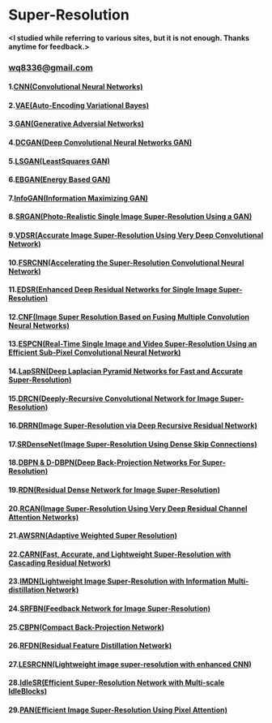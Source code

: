 # Super-Resolution

#### <I studied while referring to various sites, but it is not enough. Thanks anytime for feedback.>
### <wq8336@gmail.com>

#### 1.[CNN(Convolutional Neural Networks)](https://arxiv.org/abs/1408.5882)
#### 2.[VAE(Auto-Encoding Variational Bayes)](https://arxiv.org/abs/1312.6114)
#### 3.[GAN(Generative Adversial Networks)](https://arxiv.org/abs/1406.2661)
#### 4.[DCGAN(Deep Convolutional Neural Networks GAN)](https://arxiv.org/abs/1511.06434)
#### 5.[LSGAN(LeastSquares GAN)](https://arxiv.org/pdf/1611.04076v2.pdf)
#### 6.[EBGAN(Energy Based GAN)](https://arxiv.org/pdf/1609.03126.pdf)
#### 7.[InfoGAN(Information Maximizing GAN)](https://arxiv.org/abs/1606.03657)
#### 8.[SRGAN(Photo-Realistic Single Image Super-Resolution Using a GAN)](https://arxiv.org/abs/1609.04802)
#### 9.[VDSR(Accurate Image Super-Resolution Using Very Deep Convolutional Network)](https://cv.snu.ac.kr/research/VDSR/)
#### 10.[FSRCNN(Accelerating the Super-Resolution Convolutional Neural Network)](https://arxiv.org/abs/1608.00367)
#### 11.[EDSR(Enhanced Deep Residual Networks for Single Image Super-Resolution)](https://arxiv.org/abs/1707.02921)
#### 12.[CNF(Image Super Resolution Based on Fusing Multiple Convolution Neural Networks)](https://ieeexplore.ieee.org/document/8014876)
#### 13.[ESPCN(Real-Time Single Image and Video Super-Resolution Using an Efficient Sub-Pixel Convolutional Neural Network)](https://arxiv.org/abs/1609.05158)
#### 14.[LapSRN(Deep Laplacian Pyramid Networks for Fast and Accurate Super-Resolution)](https://arxiv.org/abs/1704.03915)
#### 15.[DRCN(Deeply-Recursive Convolutional Network for Image Super-Resolution)](https://arxiv.org/abs/1511.04491)
#### 16.[DRRN(Image Super-Resolution via Deep Recursive Residual Network)](https://openaccess.thecvf.com/content_cvpr_2017/papers/Tai_Image_Super-Resolution_via_CVPR_2017_paper.pdf)
#### 17.[SRDenseNet(Image Super-Resolution Using Dense Skip Connections)](https://openaccess.thecvf.com/content_ICCV_2017/papers/Tong_Image_Super-Resolution_Using_ICCV_2017_paper.pdf)
#### 18.[DBPN & D-DBPN(Deep Back-Projection Networks For Super-Resolution)](https://arxiv.org/abs/1803.02735)
#### 19.[RDN(Residual Dense Network for Image Super-Resolution)](https://arxiv.org/abs/1802.08797)
#### 20.[RCAN(Image Super-Resolution Using Very Deep Residual Channel Attention Networks)](https://arxiv.org/abs/1807.02758) 
#### 21.[AWSRN(Adaptive Weighted Super Resolution)](https://arxiv.org/abs/1904.02358)
#### 22.[CARN(Fast, Accurate, and Lightweight Super-Resolution with Cascading Residual Network)](https://arxiv.org/abs/1803.08664)
#### 23.[IMDN(Lightweight Image Super-Resolution with Information Multi-distillation Network)](https://arxiv.org/abs/1909.11856)
#### 24.[SRFBN(Feedback Network for Image Super-Resolution)](https://arxiv.org/abs/1903.09814)
#### 25.[CBPN(Compact Back-Projection Network)](https://www.semanticscholar.org/paper/Efficient-Single-Image-Super-Resolution-via-Hybrid-Zhu-Zhao/9fabdda717babe074670d754ec77281d3a70c677)
#### 26.[RFDN(Residual Feature Distillation Network)](https://arxiv.org/abs/2009.11551)
#### 27.[LESRCNN(Lightweight image super-resolution with enhanced CNN)](https://arxiv.org/abs/2007.04344)
#### 28.[IdleSR(Efficient Super-Resolution Network with Multi-scale IdleBlocks)](https://link.springer.com/chapter/10.1007/978-3-030-67070-2_8)
#### 29.[PAN(Efficient Image Super-Resolution Using Pixel Attention)](https://arxiv.org/abs/2010.01073)


